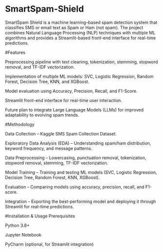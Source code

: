 # SmartSpam-Shield
SmartSpam Shield is a machine learning–based spam detection system that classifies SMS or email text as Spam or Ham (not spam). The project combines Natural Language Processing (NLP) techniques with multiple ML algorithms and provides a Streamlit-based front-end interface for real-time predictions.

#Features

Preprocessing pipeline with text cleaning, tokenization, stemming, stopword removal, and TF-IDF vectorization.

Implementation of multiple ML models: SVC, Logistic Regression, Random Forest, Decision Tree, KNN, and XGBoost.

Model evaluation using Accuracy, Precision, Recall, and F1-Score.

Streamlit front-end interface for real-time user interaction.

Future plan to integrate Large Language Models (LLMs) for improved adaptability to evolving spam trends.

#Methodology

Data Collection – Kaggle SMS Spam Collection Dataset.

Exploratory Data Analysis (EDA) – Understanding spam/ham distribution, keyword frequency, and message patterns.

Data Preprocessing – Lowercasing, punctuation removal, tokenization, stopword removal, stemming, TF-IDF vectorization.

Model Training – Training and testing ML models (SVC, Logistic Regression, Decision Tree, Random Forest, KNN, XGBoost).

Evaluation – Comparing models using accuracy, precision, recall, and F1-score.

Integration – Exporting the best-performing model and deploying it through Streamlit for real-time predictions.

#Installation & Usage
Prerequisites

Python 3.8+

Jupyter Notebook

PyCharm (optional, for Streamlit integration)
